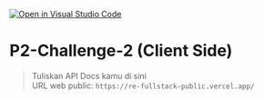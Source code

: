 [![Open in Visual Studio Code](https://classroom.github.com/assets/open-in-vscode-2e0aaae1b6195c2367325f4f02e2d04e9abb55f0b24a779b69b11b9e10269abc.svg)](https://classroom.github.com/online_ide?assignment_repo_id=15354227&assignment_repo_type=AssignmentRepo)
# P2-Challenge-2 (Client Side)

> Tuliskan API Docs kamu di sini  
URL web public: `https://re-fullstack-public.vercel.app/`  
